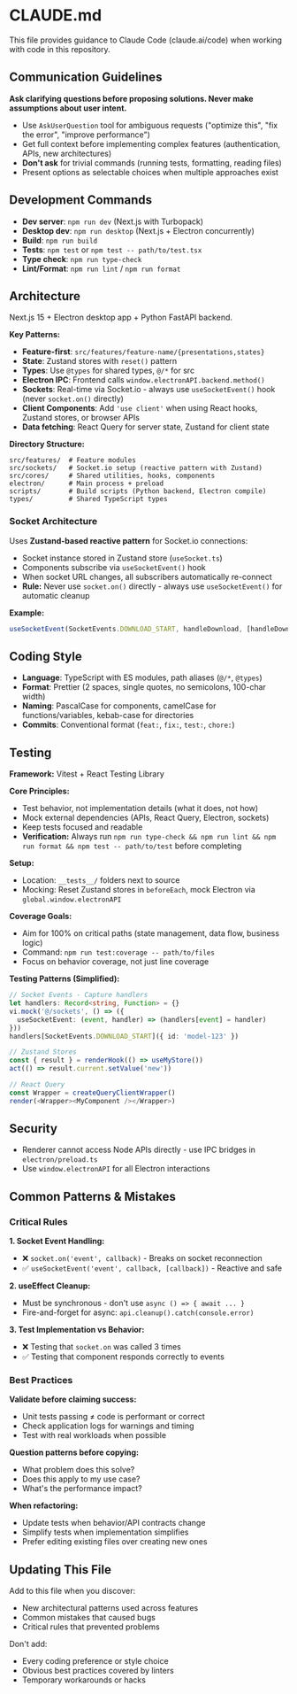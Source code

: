 # CLAUDE.md

This file provides guidance to Claude Code (claude.ai/code) when working with code in this repository.

## Communication Guidelines

**Ask clarifying questions before proposing solutions. Never make assumptions about user intent.**

- Use `AskUserQuestion` tool for ambiguous requests ("optimize this", "fix the error", "improve performance")
- Get full context before implementing complex features (authentication, APIs, new architectures)
- **Don't ask** for trivial commands (running tests, formatting, reading files)
- Present options as selectable choices when multiple approaches exist

## Development Commands

- **Dev server**: `npm run dev` (Next.js with Turbopack)
- **Desktop dev**: `npm run desktop` (Next.js + Electron concurrently)
- **Build**: `npm run build`
- **Tests**: `npm test` or `npm test -- path/to/test.tsx`
- **Type check**: `npm run type-check`
- **Lint/Format**: `npm run lint` / `npm run format`

## Architecture

Next.js 15 + Electron desktop app + Python FastAPI backend.

**Key Patterns:**

- **Feature-first**: `src/features/feature-name/{presentations,states}`
- **State**: Zustand stores with `reset()` pattern
- **Types**: Use `@types` for shared types, `@/*` for src
- **Electron IPC**: Frontend calls `window.electronAPI.backend.method()`
- **Sockets**: Real-time via Socket.io - always use `useSocketEvent()` hook (never `socket.on()` directly)
- **Client Components**: Add `'use client'` when using React hooks, Zustand stores, or browser APIs
- **Data fetching**: React Query for server state, Zustand for client state

**Directory Structure:**

```
src/features/  # Feature modules
src/sockets/   # Socket.io setup (reactive pattern with Zustand)
src/cores/     # Shared utilities, hooks, components
electron/      # Main process + preload
scripts/       # Build scripts (Python backend, Electron compile)
types/         # Shared TypeScript types
```

### Socket Architecture

Uses **Zustand-based reactive pattern** for Socket.io connections:

- Socket instance stored in Zustand store (`useSocket.ts`)
- Components subscribe via `useSocketEvent()` hook
- When socket URL changes, all subscribers automatically re-connect
- **Rule:** Never use `socket.on()` directly - always use `useSocketEvent()` for automatic cleanup

**Example:**

```typescript
useSocketEvent(SocketEvents.DOWNLOAD_START, handleDownload, [handleDownload])
```

## Coding Style

- **Language**: TypeScript with ES modules, path aliases (`@/*`, `@types`)
- **Format**: Prettier (2 spaces, single quotes, no semicolons, 100-char width)
- **Naming**: PascalCase for components, camelCase for functions/variables, kebab-case for directories
- **Commits**: Conventional format (`feat:`, `fix:`, `test:`, `chore:`)

## Testing

**Framework:** Vitest + React Testing Library

**Core Principles:**

- Test behavior, not implementation details (what it does, not how)
- Mock external dependencies (APIs, React Query, Electron, sockets)
- Keep tests focused and readable
- **Verification:** Always run `npm run type-check && npm run lint && npm run format && npm test -- path/to/test` before completing

**Setup:**

- Location: `__tests__/` folders next to source
- Mocking: Reset Zustand stores in `beforeEach`, mock Electron via `global.window.electronAPI`

**Coverage Goals:**

- Aim for 100% on critical paths (state management, data flow, business logic)
- Command: `npm run test:coverage -- path/to/files`
- Focus on behavior coverage, not just line coverage

**Testing Patterns (Simplified):**

```typescript
// Socket Events - Capture handlers
let handlers: Record<string, Function> = {}
vi.mock('@/sockets', () => ({
  useSocketEvent: (event, handler) => (handlers[event] = handler)
}))
handlers[SocketEvents.DOWNLOAD_START]({ id: 'model-123' })

// Zustand Stores
const { result } = renderHook(() => useMyStore())
act(() => result.current.setValue('new'))

// React Query
const Wrapper = createQueryClientWrapper()
render(<Wrapper><MyComponent /></Wrapper>)
```

## Security

- Renderer cannot access Node APIs directly - use IPC bridges in `electron/preload.ts`
- Use `window.electronAPI` for all Electron interactions

## Common Patterns & Mistakes

### Critical Rules

**1. Socket Event Handling:**

- ❌ `socket.on('event', callback)` - Breaks on socket reconnection
- ✅ `useSocketEvent('event', callback, [callback])` - Reactive and safe

**2. useEffect Cleanup:**

- Must be synchronous - don't use `async () => { await ... }`
- Fire-and-forget for async: `api.cleanup().catch(console.error)`

**3. Test Implementation vs Behavior:**

- ❌ Testing that `socket.on` was called 3 times
- ✅ Testing that component responds correctly to events

### Best Practices

**Validate before claiming success:**

- Unit tests passing ≠ code is performant or correct
- Check application logs for warnings and timing
- Test with real workloads when possible

**Question patterns before copying:**

- What problem does this solve?
- Does this apply to my use case?
- What's the performance impact?

**When refactoring:**

- Update tests when behavior/API contracts change
- Simplify tests when implementation simplifies
- Prefer editing existing files over creating new ones

## Updating This File

Add to this file when you discover:

- New architectural patterns used across features
- Common mistakes that caused bugs
- Critical rules that prevented problems

Don't add:

- Every coding preference or style choice
- Obvious best practices covered by linters
- Temporary workarounds or hacks
